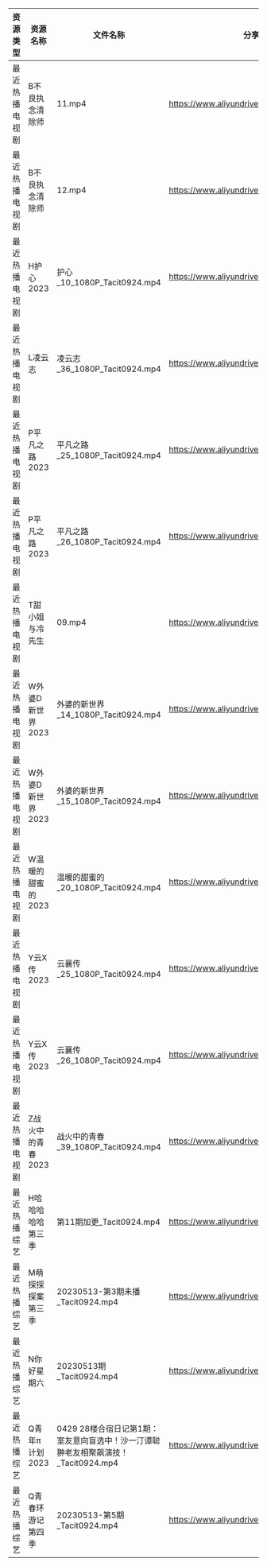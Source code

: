 | 资源类型    | 资源名称        | 文件名称                                                 | 分享链接                                      | 更新时间       |
| ------- | ----------- | ---------------------------------------------------- | ----------------------------------------- | ---------- |
| 最近热播电视剧 | B不良执念清除师    | 11.mp4                                               | https://www.aliyundrive.com/s/fntDgnPzsJU | 2023-05-14 |
| 最近热播电视剧 | B不良执念清除师    | 12.mp4                                               | https://www.aliyundrive.com/s/fntDgnPzsJU | 2023-05-14 |
| 最近热播电视剧 | H护心2023     | 护心_10_1080P_Tacit0924.mp4                            | https://www.aliyundrive.com/s/9HkxgS4UCNB | 2023-05-14 |
| 最近热播电视剧 | L凌云志        | 凌云志_36_1080P_Tacit0924.mp4                           | https://www.aliyundrive.com/s/FEVCQhpEYaC | 2023-05-14 |
| 最近热播电视剧 | P平凡之路2023   | 平凡之路_25_1080P_Tacit0924.mp4                          | https://www.aliyundrive.com/s/VK54DLWTfFp | 2023-05-14 |
| 最近热播电视剧 | P平凡之路2023   | 平凡之路_26_1080P_Tacit0924.mp4                          | https://www.aliyundrive.com/s/VK54DLWTfFp | 2023-05-14 |
| 最近热播电视剧 | T甜小姐与冷先生    | 09.mp4                                               | https://www.aliyundrive.com/s/2nMQp859Cmw | 2023-05-14 |
| 最近热播电视剧 | W外婆D新世界2023 | 外婆的新世界_14_1080P_Tacit0924.mp4                        | https://www.aliyundrive.com/s/Yg3Ce5TJoMj | 2023-05-14 |
| 最近热播电视剧 | W外婆D新世界2023 | 外婆的新世界_15_1080P_Tacit0924.mp4                        | https://www.aliyundrive.com/s/Yg3Ce5TJoMj | 2023-05-14 |
| 最近热播电视剧 | W温暖的甜蜜的2023 | 温暖的甜蜜的_20_1080P_Tacit0924.mp4                        | https://www.aliyundrive.com/s/jwz9SCbEiy3 | 2023-05-14 |
| 最近热播电视剧 | Y云X传2023    | 云襄传_25_1080P_Tacit0924.mp4                           | https://www.aliyundrive.com/s/Rs5PP2mqT3z | 2023-05-14 |
| 最近热播电视剧 | Y云X传2023    | 云襄传_26_1080P_Tacit0924.mp4                           | https://www.aliyundrive.com/s/Rs5PP2mqT3z | 2023-05-14 |
| 最近热播电视剧 | Z战火中的青春2023 | 战火中的青春_39_1080P_Tacit0924.mp4                        | https://www.aliyundrive.com/s/nBi7cscYEpa | 2023-05-14 |
| 最近热播综艺  | H哈哈哈哈哈第三季   | 第11期加更_Tacit0924.mp4                                 | https://www.aliyundrive.com/s/kpCJHLKnv9R | 2023-05-14 |
| 最近热播综艺  | M萌探探探案第三季   | 20230513-第3期未播_Tacit0924.mp4                         | https://www.aliyundrive.com/s/S7KWk25DgnD | 2023-05-14 |
| 最近热播综艺  | N你好星期六      | 20230513期_Tacit0924.mp4                              | https://www.aliyundrive.com/s/QGPr3eRo3pE | 2023-05-14 |
| 最近热播综艺  | Q青年π计划2023  | 0429 28楼合宿日记第1期：室友意向盲选中！沙一汀谭聪翀老友相聚飙演技！_Tacit0924.mp4 | https://www.aliyundrive.com/s/wFtB9fCP8xC | 2023-05-14 |
| 最近热播综艺  | Q青春环游记第四季   | 20230513-第5期_Tacit0924.mp4                           | https://www.aliyundrive.com/s/YcPwXPmrXec | 2023-05-14 |
